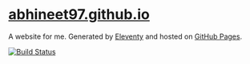 # [abhineet97.github.io](https://abhineet97.github.io)

A website for me. Generated by [Eleventy](https://github.com/11ty/eleventy) and hosted on [GitHub Pages](https://pages.github.com/).

[![Build Status](https://travis-ci.com/abhineet97/abhineet97.github.io.svg?branch=main)](https://travis-ci.com/abhineet97/abhineet97.github.io)

